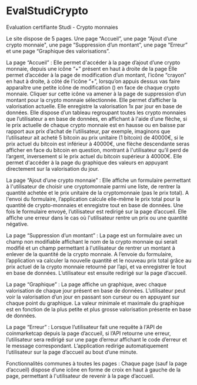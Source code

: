 # EvalStudiCrypto

Evaluation certifiante Studi - Crypto monnaies

Le site dispose de 5 pages. Une page “Accueil”, une page “Ajout d’une crypto monnaie", une page “Suppression d’un montant”, une page “Erreur” et une page “Graphique des valorisations”.

La page “Accueil” :
Elle permet d'accéder à la page  d’ajout d’une crypto monnaie, depuis une icône “+” présent en haut à droite de la page
Elle permet d’accéder à la page de modification d’un montant, l’icône “crayon” en haut à droite, à côté de l'icône “+”, lorsqu’on appuis dessus vas faire apparaître une petite icône de modification () en face de chaque crypto monnaie. Cliquer sur cette icône va amener à la page de suppression d’un montant pour la crypto monnaie sélectionnée.
Elle permet d’afficher la valorisation actuelle.
Elle enregistre la valorisation 1x par jour en base de données.
Elle dispose d’un tableau regroupant toutes les crypto monnaies que l’utilisateur a en base de données, en affichant à l'aide d’une flèche, si le prix actuelle de chaque crypto monnaie est en hausse ou en baisse par rapport aux prix d’achat de l’utilisateur, par exemple, imaginons que l’utilisateur ait acheté 5 bitcoin au prix unitaire (1 bitcoin) de 40000€, si le prix actuel du bitcoin est inférieur à 40000€, une flèche descendante seras afficher en face du bitcoin en question, montrant à l'utilisateur qu’il perd de l’argent, inversement si le prix actuel du bitcoin supérieur à 40000€.
Elle permet d'accéder à la page du graphique des valeurs en appuyant directement sur la valorisation du jour.

La page “Ajout d’une crypto monnaie” :
Elle affiche un formulaire permettant à l'utilisateur de choisir une cryptomonnaie parmi une liste, de rentrer la quantité achetée et le prix unitaire de la cryptomonnaie (pas le prix total). A l'envoi du formulaire, l’application calcule elle-même le prix total pour la quantité de crypto-monnaies et enregistre tout en base de données. Une fois le formulaire envoyé, l’utilisateur est redirigé sur la page d’accueil.
Elle affiche une erreur dans le cas où l'utilisateur rentre un prix ou une quantité négative.

La page “Suppression d’un montant” : 
La page est un formulaire avec un champ non modifiable affichant le nom de la crypto monnaie qui serait modifié et un champ permettant à l'utilisateur de rentrer un montant à enlever de la quantité de la crypto monnaie.
A l’envoie du formulaire, l’application va calculer la nouvelle quantité et le nouveau prix total grâce au prix actuel de la crypto monnaie retourné par l’api, et va enregistrer le tout en base de données.
L’utilisateur est ensuite redirigé sur la page d’accueil.

La page “Graphique” :
La page affiche un graphique, avec chaque valorisation de chaque jour présent en base de données. L’utilisateur peut voir la valorisation d’un jour en passant son curseur ou en appuyant sur chaque point du graphique.
La valeur minimale et maximale du graphique est en fonction de la plus petite et plus grosse valorisation présente en base de données.

La page “Erreur” : 
Lorsque l’utilisateur fait une requête à l'API de coinmarketcap depuis la page d’accueil, si l’API retourne une erreur, l’utilisateur sera redirigé sur une page d’erreur affichant le code d’erreur et le message correspondant. L’application redirige automatiquement l’utilisateur sur la page d’accueil au bout d’une minute.

Fonctionnalités communes à toutes les pages : 
Chaque page (sauf la page d’accueil) dispose d’une icône en forme de croix en haut à gauche de la page, permettant à l'utilisateur de revenir à la page d’accueil.

